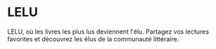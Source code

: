 # LELU
LELU, où les livres les plus lus deviennent l'élu. Partagez vos lectures favorites et découvrez les élus de la communauté littéraire.
